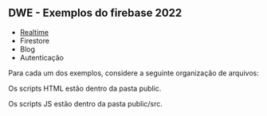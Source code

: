 <h2>DWE - Exemplos do firebase 2022</h2>
<ul>
  <li><a href="#">Realtime</li></a></li>
  <li>Firestore</li>
  <li>Blog</li>
  <li>Autenticação</li>
</ul>
Para cada um dos exemplos, considere a seguinte organização de arquivos:
<p> Os scripts HTML estão dentro da pasta public.</p>
<p> Os scripts JS estão dentro da pasta public/src.</p>
